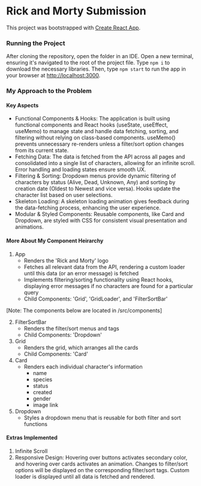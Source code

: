 # Rick and Morty Submission

This project was bootstrapped with [Create React App](https://github.com/facebook/create-react-app).

### Running the Project

After cloning the repository, open the folder in an IDE. Open a new terminal, ensuring it's navigated to the root of the project file. Type `npm i` to download the necessary libraries. Then, type `npm start` to run the app in your browser at [http://localhost:3000](http://localhost:3000).

### My Approach to the Problem

#### Key Aspects
- Functional Components & Hooks: The application is built using functional components and React hooks (useState, useEffect, useMemo) to manage state and handle data fetching, sorting, and filtering without relying on class-based components. useMemo() prevents unnecessary re-renders unless a filter/sort option changes from its current state. 
- Fetching Data: The data is fetched from the API across all pages and consolidated into a single list of characters, allowing for an infinite scroll. Error handling and loading states ensure smooth UX.
- Filtering & Sorting: Dropdown menus provide dynamic filtering of characters by status (Alive, Dead, Unknown, Any) and sorting by creation date (Oldest to Newest and vice versa). Hooks update the character list based on user selections.
- Skeleton Loading: A skeleton loading animation gives feedback during the data-fetching process, enhancing the user experience.
- Modular & Styled Components: Reusable components, like Card and Dropdown, are styled with CSS for consistent visual presentation and animations. 

#### More About My Component Heirarchy 
1. App
    - Renders the 'Rick and Morty' logo
    - Fetches all relevant data from the API, rendering a custom loader until this data (or an error message) is fetched
    - Implements filtering/sorting functionality using React hooks, displaying error messages if no characters are found for a particular query
    - Child Components: 'Grid', 'GridLoader', and 'FilterSortBar'

[Note: The components below are located in /src/components]

2. FilterSortBar
    - Renders the filter/sort menus and tags
    - Child Components: 'Dropdown'
3. Grid
    - Renders the grid, which arranges all the cards
    - Child Components: 'Card' 
4. Card
    - Renders each individual character's information 
        - name
        - species
        - status
        - created
        - gender
        - image link
5. Dropdown 
    - Styles a dropdown menu that is reusable for both filter and sort functions

#### Extras Implemented
1. Infinite Scroll
2. Responsive Design: Hovering over buttons activates secondary color, and hovering over cards activates an animation. Changes to filter/sort options will be displayed on the corresponding filter/sort tags. Custom loader is displayed until all data is fetched and rendered.
